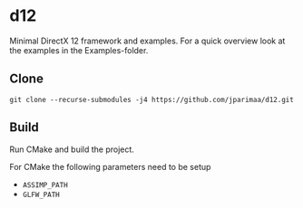 # d12

Minimal DirectX 12 framework and examples. For a quick overview look at the examples in the Examples-folder.

## Clone

    git clone --recurse-submodules -j4 https://github.com/jparimaa/d12.git

## Build

Run CMake and build the project.

For CMake the following parameters need to be setup

- `ASSIMP_PATH`
- `GLFW_PATH`

